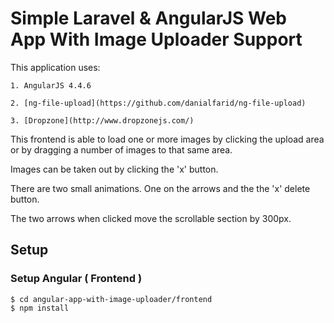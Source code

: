 # Simple Laravel & AngularJS Web App With Image Uploader Support

This application uses:

    1. AngularJS 4.4.6
    
    2. [ng-file-upload](https://github.com/danialfarid/ng-file-upload)
    
    3. [Dropzone](http://www.dropzonejs.com/)
    
This frontend is able to load one or more images by clicking the upload area or by dragging a number of images to that same area.

Images can be taken out by clicking the 'x' button.

There are two small animations. One on the arrows and the the 'x' delete button.


The two arrows when clicked move the scrollable section by 300px.

## Setup

### Setup Angular ( Frontend )
```
$ cd angular-app-with-image-uploader/frontend
$ npm install
```
